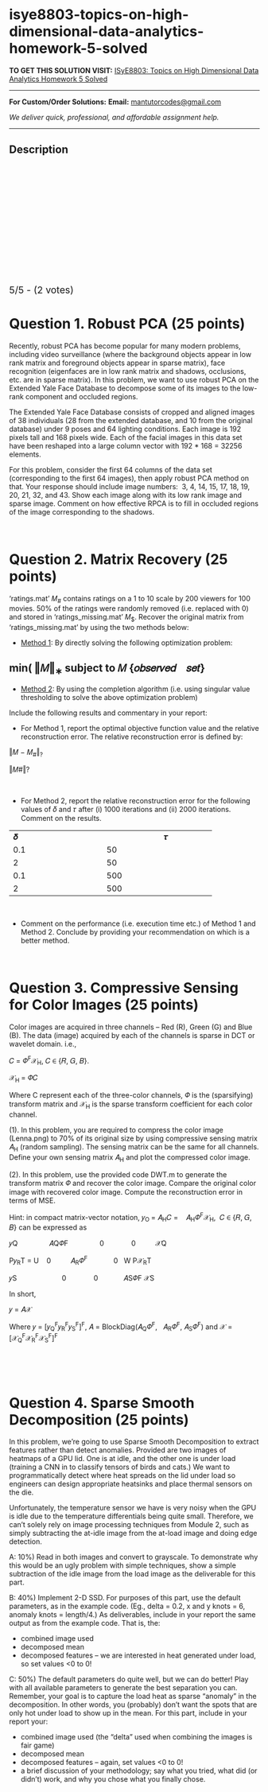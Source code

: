 # isye8803-topics-on-high-dimensional-data-analytics-homework-5-solved
**TO GET THIS SOLUTION VISIT:** [ISyE8803: Topics on High Dimensional Data Analytics Homework 5 Solved](https://mantutor.com/product/isye8803-topics-on-high-dimensional-data-analytics-homework-5-solved/)


---

**For Custom/Order Solutions:** **Email:** mantutorcodes@gmail.com  

*We deliver quick, professional, and affordable assignment help.*

---

<h2>Description</h2>



<div class="kk-star-ratings kksr-auto kksr-align-center kksr-valign-top" data-payload="{&quot;align&quot;:&quot;center&quot;,&quot;id&quot;:&quot;55517&quot;,&quot;slug&quot;:&quot;default&quot;,&quot;valign&quot;:&quot;top&quot;,&quot;ignore&quot;:&quot;&quot;,&quot;reference&quot;:&quot;auto&quot;,&quot;class&quot;:&quot;&quot;,&quot;count&quot;:&quot;2&quot;,&quot;legendonly&quot;:&quot;&quot;,&quot;readonly&quot;:&quot;&quot;,&quot;score&quot;:&quot;5&quot;,&quot;starsonly&quot;:&quot;&quot;,&quot;best&quot;:&quot;5&quot;,&quot;gap&quot;:&quot;4&quot;,&quot;greet&quot;:&quot;Rate this product&quot;,&quot;legend&quot;:&quot;5\/5 - (2 votes)&quot;,&quot;size&quot;:&quot;24&quot;,&quot;title&quot;:&quot;ISyE8803: Topics on High Dimensional Data Analytics  Homework 5 Solved&quot;,&quot;width&quot;:&quot;138&quot;,&quot;_legend&quot;:&quot;{score}\/{best} - ({count} {votes})&quot;,&quot;font_factor&quot;:&quot;1.25&quot;}">

<div class="kksr-stars">

<div class="kksr-stars-inactive">
            <div class="kksr-star" data-star="1" style="padding-right: 4px">


<div class="kksr-icon" style="width: 24px; height: 24px;"></div>
        </div>
            <div class="kksr-star" data-star="2" style="padding-right: 4px">


<div class="kksr-icon" style="width: 24px; height: 24px;"></div>
        </div>
            <div class="kksr-star" data-star="3" style="padding-right: 4px">


<div class="kksr-icon" style="width: 24px; height: 24px;"></div>
        </div>
            <div class="kksr-star" data-star="4" style="padding-right: 4px">


<div class="kksr-icon" style="width: 24px; height: 24px;"></div>
        </div>
            <div class="kksr-star" data-star="5" style="padding-right: 4px">


<div class="kksr-icon" style="width: 24px; height: 24px;"></div>
        </div>
    </div>

<div class="kksr-stars-active" style="width: 138px;">
            <div class="kksr-star" style="padding-right: 4px">


<div class="kksr-icon" style="width: 24px; height: 24px;"></div>
        </div>
            <div class="kksr-star" style="padding-right: 4px">


<div class="kksr-icon" style="width: 24px; height: 24px;"></div>
        </div>
            <div class="kksr-star" style="padding-right: 4px">


<div class="kksr-icon" style="width: 24px; height: 24px;"></div>
        </div>
            <div class="kksr-star" style="padding-right: 4px">


<div class="kksr-icon" style="width: 24px; height: 24px;"></div>
        </div>
            <div class="kksr-star" style="padding-right: 4px">


<div class="kksr-icon" style="width: 24px; height: 24px;"></div>
        </div>
    </div>
</div>


<div class="kksr-legend" style="font-size: 19.2px;">
            5/5 - (2 votes)    </div>
    </div>
<h1>Question 1. Robust PCA (25 points)</h1>
Recently, robust PCA has become popular for many modern problems, including video surveillance (where the background objects appear in low rank matrix and foreground objects appear in sparse matrix), face recognition (eigenfaces are in low rank matrix and shadows, occlusions, etc. are in sparse matrix). In this problem, we want to use robust PCA on the Extended Yale Face Database to decompose some of its images to the low-rank component and occluded regions.

The Extended Yale Face Database consists of cropped and aligned images of 38 individuals (28 from the extended database, and 10 from the original database) under 9 poses and 64 lighting conditions. Each image is 192 pixels tall and 168 pixels wide. Each of the facial images in this data set have been reshaped into a large column vector with 192 * 168 = 32256 elements.

For this problem, consider the first 64 columns of the data set (corresponding to the first 64 images), then apply robust PCA method on that. Your response should include image numbers:&nbsp; 3, 4, 14, 15, 17, 18, 19, 20, 21, 32, and 43. Show each image along with its low rank image and sparse image. Comment on how effective RPCA is to fill in occluded regions of the image corresponding to the shadows.

&nbsp;

<h1>Question 2. Matrix Recovery (25 points)</h1>
‘ratings.mat’ 𝑀<sub>#</sub> contains ratings on a 1 to 10 scale by 200 viewers for 100 movies. 50% of the ratings were randomly removed (i.e. replaced with 0) and stored in ‘ratings_missing.mat’ 𝑀<sub>$</sub>. Recover the original matrix from ‘ratings_missing.mat’ by using the two methods below:

<ul>
<li><u>Method 1</u>: By directly solving the following optimization problem:</li>
</ul>
<h2>min( ‖𝑀‖<sub>∗</sub> subject to 𝑀 {𝑜𝑏𝑠𝑒𝑟𝑣𝑒𝑑&nbsp;&nbsp;&nbsp; 𝑠𝑒𝑡}</h2>
<ul>
<li><u>Method 2</u>: By using the completion algorithm (i.e. using singular value thresholding to solve the above optimization problem)</li>
</ul>
Include the following results and commentary in your report:

<ul>
<li>For Method 1, report the optimal objective function value and the relative reconstruction error. The relative reconstruction error is defined by:</li>
</ul>
‖𝑀 − 𝑀<sub>#</sub>‖<sub>?</sub>

‖𝑀#‖?

&nbsp;

<ul>
<li>For Method 2, report the relative reconstruction error for the following values of 𝛿 and 𝜏 after (i) 1000 iterations and (ii) 2000 iterations. Comment on the results.</li>
</ul>
<table width="344">
<tbody>
<tr>
<td width="172">𝜹</td>
<td width="66"></td>
<td width="16"></td>
<td width="90">𝝉</td>
</tr>
<tr>
<td width="172">0.1</td>
<td width="66">50</td>
<td width="16"></td>
<td width="90"></td>
</tr>
<tr>
<td width="172">2</td>
<td width="66">50</td>
<td width="16"></td>
<td width="90"></td>
</tr>
<tr>
<td width="172">0.1</td>
<td width="66">500</td>
<td width="16"></td>
<td width="90"></td>
</tr>
<tr>
<td width="172">2</td>
<td width="66">500</td>
<td width="16"></td>
<td width="90"></td>
</tr>
</tbody>
</table>
&nbsp;

<ul>
<li>Comment on the performance (i.e. execution time etc.) of Method 1 and Method 2. Conclude by providing your recommendation on which is a better method.</li>
</ul>
<strong>&nbsp;</strong>

<h1>Question 3. Compressive Sensing for Color Images (25 points)</h1>
Color images are acquired in three channels – Red (R), Green (G) and Blue (B). The data (image) acquired by each of the channels is sparse in DCT or wavelet domain. i.e.,

𝐶 = 𝛷<sup>F</sup>𝒳<sub>H</sub>, 𝐶 ∈ {𝑅, 𝐺, 𝐵}.

𝒳<sub>H </sub>= 𝛷𝐶

Where C represent each of the three-color channels, 𝛷 is the (sparsifying) transform matrix and 𝒳<sub>H</sub> is the sparse transform coefficient for each color channel.

(1). In this problem, you are required to compress the color image (Lenna.png) to 70% of its original size by using compressive sensing matrix 𝐴<sub>H</sub> (random sampling). The sensing matrix can be the same for all channels. Define your own sensing matrix 𝐴<sub>H</sub> and plot the compressed color image.

(2). In this problem, use the provided code DWT.m to generate the transform matrix 𝛷 and recover the color image. Compare the original color image with recovered color image. Compute the reconstruction error in terms of MSE.

Hint: in compact matrix-vector notation, 𝑦<sub>O </sub>= 𝐴<sub>H</sub>𝐶 =&nbsp;&nbsp;&nbsp; 𝐴<sub>H</sub>𝛷<sup>F</sup>𝒳<sub>H</sub>,&nbsp; 𝐶 ∈ {𝑅, 𝐺, 𝐵} can be expressed as

𝑦Q&nbsp;&nbsp;&nbsp;&nbsp;&nbsp;&nbsp;&nbsp;&nbsp;&nbsp;&nbsp;&nbsp;&nbsp;&nbsp;&nbsp;&nbsp; 𝐴Q𝛷F&nbsp;&nbsp;&nbsp;&nbsp;&nbsp;&nbsp;&nbsp;&nbsp;&nbsp;&nbsp;&nbsp;&nbsp;&nbsp;&nbsp;&nbsp; 0&nbsp;&nbsp;&nbsp;&nbsp;&nbsp;&nbsp;&nbsp;&nbsp;&nbsp;&nbsp;&nbsp;&nbsp;&nbsp; 0&nbsp;&nbsp;&nbsp;&nbsp;&nbsp;&nbsp;&nbsp;&nbsp;&nbsp; 𝒳Q

P𝑦<sub>R</sub>T = U&nbsp;&nbsp;&nbsp; 0&nbsp;&nbsp;&nbsp;&nbsp;&nbsp;&nbsp;&nbsp;&nbsp;&nbsp; 𝐴<sub>R</sub>𝛷<sup>F&nbsp;&nbsp;&nbsp;&nbsp;&nbsp;&nbsp;&nbsp;&nbsp;&nbsp;&nbsp;&nbsp;&nbsp;&nbsp;&nbsp;&nbsp; </sup>0&nbsp;&nbsp; W P𝒳<sub>R</sub>T

𝑦S&nbsp;&nbsp;&nbsp;&nbsp;&nbsp;&nbsp;&nbsp;&nbsp;&nbsp;&nbsp;&nbsp;&nbsp;&nbsp;&nbsp;&nbsp;&nbsp;&nbsp;&nbsp;&nbsp;&nbsp;&nbsp;&nbsp; 0&nbsp;&nbsp;&nbsp;&nbsp;&nbsp;&nbsp;&nbsp;&nbsp;&nbsp;&nbsp;&nbsp;&nbsp;&nbsp; 0&nbsp;&nbsp;&nbsp;&nbsp;&nbsp;&nbsp;&nbsp;&nbsp;&nbsp;&nbsp;&nbsp;&nbsp; 𝐴S𝛷F 𝒳S

In short,

𝑦 = 𝐴𝒳

Where 𝑦 = [𝑦<sub>Q</sub><sup>F</sup>𝑦<sub>R</sub><sup>F</sup>𝑦<sub>S</sub><sup>F</sup>]<sup>F</sup>, 𝐴 = BlockDiag(𝐴<sub>Q</sub>𝛷<sup>F</sup>,&nbsp;&nbsp; 𝐴<sub>R</sub>𝛷<sup>F</sup>, 𝐴<sub>S</sub>𝛷<sup>F</sup>) and 𝒳 = [𝒳<sub>Q</sub><sup>F</sup>𝒳<sub>R</sub><sup>F</sup>𝒳<sub>S</sub><sup>F</sup>]<sup>F</sup>

&nbsp;

&nbsp;

<h1>Question 4. Sparse Smooth Decomposition (25 points)</h1>
In this problem, we’re going to use Sparse Smooth Decomposition to extract features rather than detect anomalies. Provided are two images of heatmaps of a GPU lid. One is at idle, and the other one is under load (training a CNN in to classify tensors of birds and cats.) We want to programmatically detect where heat spreads on the lid under load so engineers can design appropriate heatsinks and place thermal sensors on the die.

Unfortunately, the temperature sensor we have is very noisy when the GPU is idle due to the temperature differentials being quite small. Therefore, we can’t solely rely on image processing techniques from Module 2, such as simply subtracting the at-idle image from the at-load image and doing edge detection.

A: 10%) Read in both images and convert to grayscale. To demonstrate why this would be an ugly problem with simple techniques, show a simple subtraction of the idle image from the load image as the deliverable for this part.

B: 40%) Implement 2-D SSD. For purposes of this part, use the default parameters, as in the example code. (Eg., delta = 0.2, x and y knots = 6, anomaly knots = length/4.) As deliverables, include in your report the same output as from the example code. That is, the:

<ul>
<li>combined image used</li>
<li>decomposed mean</li>
<li>decomposed features – we are interested in heat generated under load, so set values &lt;0 to 0!</li>
</ul>
C: 50%) The default parameters do quite well, but we can do better! Play with all available parameters to generate the best separation you can. Remember, your goal is to capture the load heat as sparse “anomaly” in the decomposition. In other words, you (probably) don’t want the spots that are only hot under load to show up in the mean. For this part, include in your report your:

<ul>
<li>combined image used (the “delta” used when combining the images is fair game)</li>
<li>decomposed mean</li>
<li>decomposed features – again, set values &lt;0 to 0!</li>
<li>a brief discussion of your methodology; say what you tried, what did (or didn’t) work, and why you chose what you finally chose.</li>
</ul>
&nbsp;

&nbsp;

&nbsp;

&nbsp;

&nbsp;
